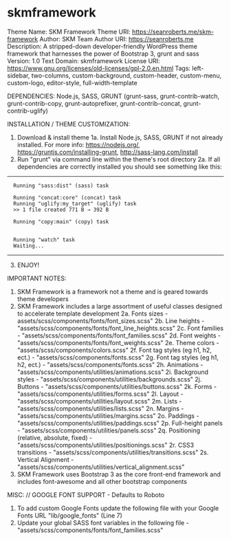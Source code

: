 # skmframework

Theme Name: SKM Framework
Theme URI: https://seanroberts.me/skm-framework
Author: SKM Team
Author URI: https://seanroberts.me
Description: A stripped-down developer-friendly WordPress theme framework that harnesses the power of Bootstrap 3, grunt and sass
Version: 1.0
Text Domain: skmframework
License URI: https://www.gnu.org/licenses/old-licenses/gpl-2.0.en.html
Tags: left-sidebar, two-columns, custom-background, custom-header, custom-menu, custom-logo, editor-style, full-width-template


DEPENDENCIES:
Node.js, SASS, GRUNT (grunt-sass, grunt-contrib-watch, grunt-contrib-copy, grunt-autoprefixer, grunt-contrib-concat, grunt-contrib-uglify)

INSTALLATION / THEME CUSTOMIZATION:
1. Download & install theme
  1a. Install Node.js, SASS, GRUNT if not already installed. For more info: https://nodejs.org/, https://gruntjs.com/installing-grunt, http://sass-lang.com/install
2. Run "grunt" via command line within the theme's root directory
  2a. If all dependencies are correctly installed you should see something like this:
  ---------------------------------------------------------
      Running "sass:dist" (sass) task

      Running "concat:core" (concat) task
      Running "uglify:my_target" (uglify) task
      >> 1 file created 771 B → 392 B

      Running "copy:main" (copy) task


      Running "watch" task
      Waiting...
  ----------------------------------------------------------
  3. ENJOY!

IMPORTANT NOTES:
1. SKM Framework is a framework not a theme and is geared towards theme developers
2. SKM Framework includes a large assortment of useful classes designed to accelerate template development
  2a. Fonts sizes - assets/scss/components/fonts/font_sizes.scss"
  2b. Line heights - "assets/scss/components/fonts/font_line_heights.scss"
  2c. Font families - "assets/scss/components/fonts/font_families.scss"
  2d. Font weights - "assets/scss/components/fonts/font_weights.scss"
  2e. Theme colors - "assets/scss/components/colors.scss"
  2f. Font tag styles (eg h1, h2, ect.) - "assets/scss/components/fonts.scss"
  2g. Font tag styles (eg h1, h2, ect.) - "assets/scss/components/fonts.scss"
  2h. Animations - "assets/scss/components/utilities/animations.scss"
  2i. Background styles - "assets/scss/components/utilities/backgrounds.scss"
  2j. Buttons - "assets/scss/components/utilities/buttons.scss"
  2k. Forms - "assets/scss/components/utilities/forms.scss"
  2l. Layout - "assets/scss/components/utilities/layout.scss"
  2m. Lists - "assets/scss/components/utilities/lists.scss"
  2n. Margins - "assets/scss/components/utilities/margins.scss"
  2o. Paddings - "assets/scss/components/utilities/paddings.scss"
  2p. Full-height panels - "assets/scss/components/utilities/panels.scss"
  2q. Positioning (relative, absolute, fixed) - "assets/scss/components/utilities/positionings.scss"
  2r. CSS3 transitions - "assets/scss/components/utilities/transitions.scss"
  2s. Vertical Alignment - "assets/scss/components/utilities/vertical_alignment.scss"
3. SKM Framework uses Bootstrap 3 as the core front-end framework and includes font-awesome and all other bootstrap components


MISC:
// GOOGLE FONT SUPPORT - Defaults to Roboto
1. To add custom Google Fonts update the following file with your Google Fonts URL
  "lib/google_fonts" (Line 7)  
2. Update your global SASS font variables in the following file -
  "assets/scss/components/fonts/font_families.scss"
